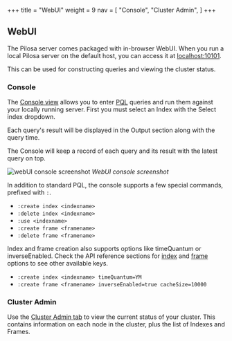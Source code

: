 +++
title = "WebUI"
weight = 9
nav = [
    "Console",
    "Cluster Admin",
]
+++

## WebUI

The Pilosa server comes packaged with in-browser WebUI. When you run a local Pilosa server on the default host, you can access it at [localhost:10101](http://localhost:10101).

This can be used for constructing queries and viewing the cluster status.

### Console

The [Console view](http://localhost:10101/#console) allows you to enter [PQL](../query-language/) queries and run them against your locally running server.  First you must select an Index with the Select index dropdown.

Each query's result will be displayed in the Output section along with the query time. 

The Console will keep a record of each query and its result with the latest query on top.

![webUI console screenshot](/img/docs/webui-console.png)
*WebUI console screenshot*

In addition to standard PQL, the console supports a few special commands, prefixed with `:`.

- `:create index <indexname>`
- `:delete index <indexname>`
- `:use <indexname>`
- `:create frame <framename>`
- `:delete frame <framename>`

Index and frame creation also supports options like timeQuantum or inverseEnabled. Check the API reference sections for [index](../api-reference/#change-index-time-quantum) and [frame](../api-reference/#create-frame) options to see other available keys.

- `:create index <indexname> timeQuantum=YM`
- `:create frame <framename> inverseEnabled=true cacheSize=10000`


### Cluster Admin

Use the [Cluster Admin tab](http://localhost:10101/#admin) to view the current status of your cluster.  This contains information on each node in the cluster, plus the list of Indexes and Frames.
